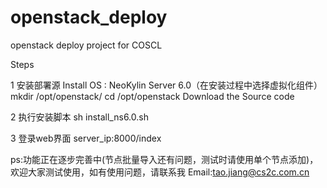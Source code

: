openstack_deploy
================

openstack deploy project for COSCL

Steps

1 安装部署源
    Install OS : NeoKylin Server 6.0（在安装过程中选择虚拟化组件）
    mkdir /opt/openstack/
    cd /opt/openstack
    Download the Source code
    
2 执行安装脚本
    sh install_ns6.0.sh

3 登录web界面
    server_ip:8000/index




ps:功能正在逐步完善中(节点批量导入还有问题，测试时请使用单个节点添加)，欢迎大家测试使用，如有使用问题，请联系我
Email:tao.jiang@cs2c.com.cn


